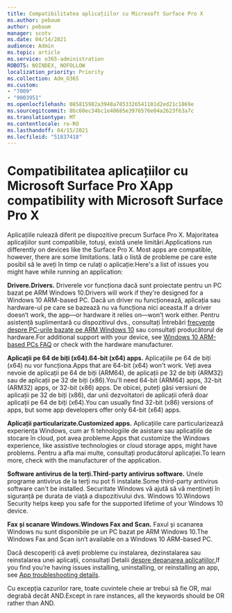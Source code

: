 ```yaml
---
title: Compatibilitatea aplicațiilor cu Microsoft Surface Pro X
ms.author: pebaum
author: pebaum
manager: scotv
ms.date: 04/14/2021
audience: Admin
ms.topic: article
ms.service: o365-administration
ROBOTS: NOINDEX, NOFOLLOW
localization_priority: Priority
ms.collection: Adm_O365
ms.custom:
- "7009"
- "9003951"
ms.openlocfilehash: 085815982a3948a7853326541101d2ed21c1869e
ms.sourcegitcommit: 8bc60ec34bc1e40685e3976576e04a2623f63a7c
ms.translationtype: MT
ms.contentlocale: ro-RO
ms.lasthandoff: 04/15/2021
ms.locfileid: "51837418"
---
```

# <a name="app-compatibility-with-microsoft-surface-pro-x"></a><span data-ttu-id="df8f8-102">Compatibilitatea aplicațiilor cu Microsoft Surface Pro X</span><span class="sxs-lookup"><span data-stu-id="df8f8-102">App compatibility with Microsoft Surface Pro X</span></span>

<span data-ttu-id="df8f8-103">Aplicațiile rulează diferit pe dispozitive precum Surface Pro X. Majoritatea aplicațiilor sunt compatibile, totuși, există unele limitări.</span><span class="sxs-lookup"><span data-stu-id="df8f8-103">Applications run differently on devices like the Surface Pro X. Most apps are compatible, however, there are some limitations.</span></span> <span data-ttu-id="df8f8-104">Iată o listă de probleme pe care este posibil să le aveți în timp ce rulați o aplicație:</span><span class="sxs-lookup"><span data-stu-id="df8f8-104">Here's a list of issues you might have while running an application:</span></span> 

<span data-ttu-id="df8f8-105">**Drivere.**</span><span class="sxs-lookup"><span data-stu-id="df8f8-105">**Drivers.**</span></span> <span data-ttu-id="df8f8-106">Driverele vor funcționa dacă sunt proiectate pentru un PC bazat pe ARM Windows 10.</span><span class="sxs-lookup"><span data-stu-id="df8f8-106">Drivers will work if they're designed for a Windows 10 ARM-based PC.</span></span> <span data-ttu-id="df8f8-107">Dacă un driver nu funcționează, aplicația sau hardware-ul pe care se bazează nu va funcționa nici aceasta.</span><span class="sxs-lookup"><span data-stu-id="df8f8-107">If a driver doesn’t work, the app—or hardware it relies on—won’t work either.</span></span> <span data-ttu-id="df8f8-108">Pentru asistență suplimentară cu dispozitivul dvs., consultați Întrebări [frecvente despre PC-urile bazate pe ARM Windows 10](https://support.microsoft.com/windows/windows-10-arm-based-pcs-faq-477f51df-2e3b-f68f-31b0-06f5e4f8ebb5) sau consultați producătorul de hardware.</span><span class="sxs-lookup"><span data-stu-id="df8f8-108">For additional support with your device, see [Windows 10 ARM-based PCs FAQ](https://support.microsoft.com/windows/windows-10-arm-based-pcs-faq-477f51df-2e3b-f68f-31b0-06f5e4f8ebb5) or check with the hardware manufacturer.</span></span>

<span data-ttu-id="df8f8-109">**Aplicații pe 64 de biți (x64).**</span><span class="sxs-lookup"><span data-stu-id="df8f8-109">**64-bit (x64) apps.**</span></span> <span data-ttu-id="df8f8-110">Aplicațiile pe 64 de biți (x64) nu vor funcționa.</span><span class="sxs-lookup"><span data-stu-id="df8f8-110">Apps that are 64-bit (x64) won't work.</span></span> <span data-ttu-id="df8f8-111">Veți avea nevoie de aplicații pe 64 de biți (ARM64), de aplicații pe 32 de biți (ARM32) sau de aplicații pe 32 de biți (x86).</span><span class="sxs-lookup"><span data-stu-id="df8f8-111">You'll need 64-bit (ARM64) apps, 32-bit (ARM32) apps, or 32-bit (x86) apps.</span></span> <span data-ttu-id="df8f8-112">De obicei, puteți găsi versiuni de aplicații pe 32 de biți (x86), dar unii dezvoltatori de aplicații oferă doar aplicații pe 64 de biți (x64).</span><span class="sxs-lookup"><span data-stu-id="df8f8-112">You can usually find 32-bit (x86) versions of apps, but some app developers offer only 64-bit (x64) apps.</span></span>

<span data-ttu-id="df8f8-113">**Aplicații particularizate.**</span><span class="sxs-lookup"><span data-stu-id="df8f8-113">**Customized apps.**</span></span> <span data-ttu-id="df8f8-114">Aplicațiile care particularizează experiența Windows, cum ar fi tehnologiile de asistare sau aplicațiile de stocare în cloud, pot avea probleme.</span><span class="sxs-lookup"><span data-stu-id="df8f8-114">Apps that customize the Windows experience, like assistive technologies or cloud storage apps, might have problems.</span></span> <span data-ttu-id="df8f8-115">Pentru a afla mai multe, consultați producătorul aplicației.</span><span class="sxs-lookup"><span data-stu-id="df8f8-115">To learn more, check with the manufacturer of the application.</span></span>

<span data-ttu-id="df8f8-116">**Software antivirus de la terți.**</span><span class="sxs-lookup"><span data-stu-id="df8f8-116">**Third-party antivirus software.**</span></span> <span data-ttu-id="df8f8-117">Unele programe antivirus de la terți nu pot fi instalate.</span><span class="sxs-lookup"><span data-stu-id="df8f8-117">Some third-party antivirus software can't be installed.</span></span> <span data-ttu-id="df8f8-118">Securitate Windows vă ajută să vă mențineți în siguranță pe durata de viață a dispozitivului dvs. Windows 10.</span><span class="sxs-lookup"><span data-stu-id="df8f8-118">Windows Security helps keep you safe for the supported lifetime of your Windows 10 device.</span></span>

<span data-ttu-id="df8f8-119">**Fax și scanare Windows.**</span><span class="sxs-lookup"><span data-stu-id="df8f8-119">**Windows Fax and Scan.**</span></span> <span data-ttu-id="df8f8-120">Faxul și scanarea Windows nu sunt disponibile pe un PC bazat pe ARM Windows 10.</span><span class="sxs-lookup"><span data-stu-id="df8f8-120">The Windows Fax and Scan isn’t available on a Windows 10 ARM-based PC.</span></span>

<span data-ttu-id="df8f8-121">Dacă descoperiți că aveți probleme cu instalarea, dezinstalarea sau reinstalarea unei aplicații, consultați Detalii [despre depanarea aplicațiilor.](https://docs.microsoft.com/troubleshoot/mem/intune/troubleshoot-app-install#app-troubleshooting-details)</span><span class="sxs-lookup"><span data-stu-id="df8f8-121">If you find you’re having issues installing, uninstalling, or reinstalling an app, see [App troubleshooting details](https://docs.microsoft.com/troubleshoot/mem/intune/troubleshoot-app-install#app-troubleshooting-details).</span></span>

<span data-ttu-id="df8f8-122">Cu excepția cazurilor rare, toate cuvintele cheie ar trebui să fie OR, mai degrabă decât AND.</span><span class="sxs-lookup"><span data-stu-id="df8f8-122">Except in rare instances, all the keywords should be OR rather than AND.</span></span>
